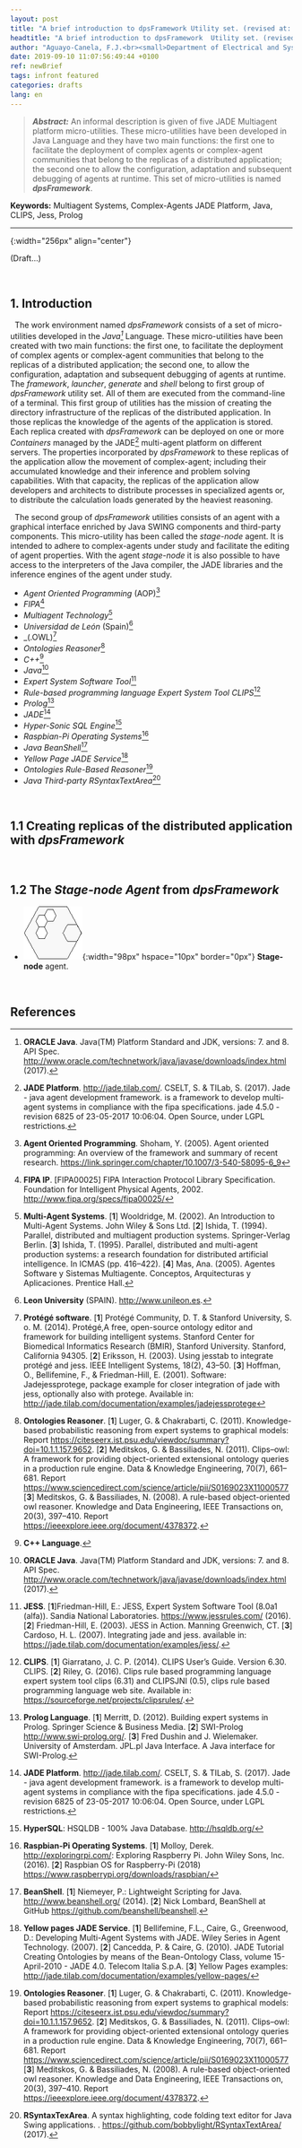```yaml
---
layout: post
title: "A brief introduction to dpsFramework Utility set. (revised at: 2019)"
headtitle: "A brief introduction to dpsFramework  Utility set. (revised at: 2019)"
author: "Aguayo-Canela, F.J.<br><small>Department of Electrical and Systems Engineering and Automation (2012-17)<br>School of Industrial Engineering and Information Technology. <b>University of Leon</b> (SPAIN)</small>"
date: 2019-09-10 11:07:56:49:44 +0100
ref: newBrief
tags: infront featured
categories: drafts
lang: en
---
```






> **_Abstract:_** An informal description is given of five JADE Multiagent platform micro-utilities. These micro-utilities have been developed in Java Language and they have two main functions: the first one to facilitate the deployment of complex agents or complex-agent communities that belong to the replicas of a distributed application; the second one to allow the configuration, adaptation and subsequent debugging of agents at runtime. This set of micro-utilities is named **_dpsFramework_**.

**Keywords:** 
Multiagent Systems, Complex-Agents JADE Platform, Java, CLIPS, Jess, Prolog

<hr>{:width="256px" align="center"}

(Draft...)

<br>

## 1. Introduction

&nbsp;&nbsp;The work environment named _dpsFramework_ consists of a set of micro-utilities developed in the _Java[^ORACLE]_ Language. These micro-utilities have been created with two main functions: the first one, to facilitate the deployment of complex agents or complex-agent communities that belong to the replicas of a distributed application; the second one, to allow the configuration, adaptation and subsequent debugging of agents at runtime. The _framework_, _launcher_, _generate_ and _shell_ belong to first group of _dpsFramework_ utility set. All of them are executed from the command-line of a terminal. This first group of utilities has the mission of creating the directory infrastructure of the replicas of the distributed application. In those replicas the knowledge of the agents of the application is stored. Each replica created with _dpsFramework_ can be deployed on one or more _Containers_ managed by the JADE[^TILAB] multi-agent platform on different servers. The properties incorporated by _dpsFramework_ to these replicas of the application allow the movement of complex-agent; including their accumulated knowledge and their inference and problem solving capabilities. With that capacity, the replicas of the application allow developers and architects to distribute processes in specialized agents or, to distribute the calculation loads generated by the heaviest reasoning.



&nbsp;&nbsp;The second group of _dpsFramework_ utilities consists of an agent with a graphical interface enriched by Java SWING components and third-party components. This micro-utility has been called the _stage-node_ agent. It is intended to adhere to complex-agents under study and facilitate the editing of agent properties. With the agent _stage-node_ it is also possible to have access to the interpreters of the Java compiler, the JADE libraries and the inference engines of the agent under study.



-  _Agent Oriented Programming_ (AOP)[^SHOHAM]
-  _FIPA_[^FIPA] 
-  _Multiagent Technology_[^WOOL]
-  _Universidad de León_ (Spain)[^UNILEON]
-  _(.OWL)[^PROTEGEE] 
-  _Ontologies Reasoner_[^RAZON]
-  _C++_[^CPLUS]
-  _Java_[^ORACLE]
-  _Expert System Software Tool_[^JESS] 
-  _Rule-based programming language Expert System Tool CLIPS_[^CLIPS] 
-  _Prolog_[^PROLOG]
-  _JADE_[^TILAB]
-  _Hyper-Sonic SQL Engine_[^HSQL]
-  _Raspbian-Pi Operating Systems_[^PI]
-  _Java BeanShell_[^BEANSHEL]
-  _Yellow Page JADE Service_[^YELLOW]
-  _Ontologies Rule-Based Reasoner_[^RAZON]
-  _Java Third-party RSyntaxTextArea_[^RSYNTAX]



<br>


## 1.1 Creating replicas of the distributed application with _dpsFramework_



<br>


## 1.2 The _Stage-node Agent_ from _dpsFramework_





- ![Stage-Node](/assets/images/logoPsStageBussy.gif){:width="98px"  hspace="10px"  border="0px"} **Stage-node** agent. 




<br>

## References


[^TILAB]: **JADE Platform**. <http://jade.tilab.com/>. CSELT, S. & TILab, S. (2017). Jade - java agent development framework. is a framework to develop multi-agent systems in compliance with the fipa specifications. jade 4.5.0 - revision 6825 of 23-05-2017 10:06:04. Open Source, under LGPL restrictions.

[^SHOHAM]: **Agent Oriented Programming**. Shoham, Y. (2005). Agent oriented programming: An overview of the framework and summary of recent research. <https://link.springer.com/chapter/10.1007/3-540-58095-6_9>


[^FIPA]: **FIPA IP**. [FIPA00025] FIPA Interaction Protocol Library Specification. Foundation for Intelligent Physical Agents, 2002. <http://www.fipa.org/specs/fipa00025/> 



[^HSQL]: **HyperSQL**: HSQLDB - 100% Java Database. <http://hsqldb.org/>



[^WOOL]: **Multi-Agent Systems**. [**1**] Wooldridge, M. (2002). An Introduction to Multi-Agent Systems. John Wiley & Sons Ltd. [**2**] Ishida, T. (1994). Parallel, distributed and multiagent production systems. Springer-Verlag Berlin. [**3**] Ishida, T. (1995). Parallel, distributed and multi-agent production systems: a research foundation for distributed artificial intelligence. In ICMAS (pp. 416–422). [**4**] Mas, Ana. (2005). Agentes Software y Sistemas Multiagente. Conceptos, Arquitecturas y Aplicaciones. Prentice Hall.



[^PI]: **Raspbian-Pi Operating Systems**. [**1**] Molloy, Derek. <http://exploringrpi.com/>: Exploring Raspberry Pi. John Wiley Sons, Inc. (2016). [**2**] Raspbian OS for Raspberry-Pi (2018) <https://www.raspberrypi.org/downloads/raspbian/>


[^ORACLE]: **ORACLE Java**. Java(TM) Platform Standard and JDK, versions: 7. and 8. API Spec. <http://www.oracle.com/technetwork/java/javase/downloads/index.html> (2017).


[^PROTEGEE]: **Protégé software**. [**1**] Protégé Community, D. T. & Stanford University, S. o. M. (2014). Protégé,A free, open-source ontology editor and framework for building intelligent systems. Stanford Center for Biomedical Informatics Research (BMIR), Stanford University. Stanford, California 94305. [**2**] Eriksson, H. (2003). Using jesstab to integrate protégé and jess. IEEE Intelligent Systems, 18(2), 43–50. [**3**] Hoffman, O., Bellifemine, F., & Friedman-Hill, E. (2001). Software: Jadejessprotege, package example for closer integration of jade with jess, optionally also with protege. Available in: <http://jade.tilab.com/documentation/examples/jadejessprotege>


[^GITREPO]: **_dpsFramework_ GitHub Repositories**. <https://github.com/dpsframework>




[^CLIPS]: **CLIPS**. [**1**] Giarratano, J. C. P. (2014). CLIPS User’s Guide. Version 6.30. CLIPS.  [**2**] Riley, G. (2016). Clips rule based programming language expert system tool clips (6.31) and CLIPSJNI (0.5), clips rule based programming language web site. Available in: <https://sourceforge.net/projects/clipsrules/>.





[^JESS]: **JESS**.  [**1**]Friedman-Hill, E.: JESS, Expert System Software Tool (8.0a1 (alfa)). Sandia National Laboratories. <https://www.jessrules.com/> (2016). [**2**] Friedman-Hill, E. (2003). JESS in Action. Manning Greenwich, CT. [**3**] Cardoso, H. L. (2007). Integrating jade and jess. available in: <https://jade.tilab.com/documentation/examples/jess/>.




[^PROLOG]: **Prolog Language**. [**1**] Merritt, D. (2012). Building expert systems in Prolog. Springer Science & Business Media. [**2**]  SWI-Prolog <http://www.swi-prolog.org/>. [**3**] Fred Dushin and J. Wielemaker. University of Amsterdam. JPL.pl Java Interface. A Java interface for SWI-Prolog.




[^UNILEON]: **Leon University** (SPAIN). <http://www.unileon.es>.




[^TESIS]: **PhD Thesis**. Aguayo, F.J., García I. (2017) Deploying production systems on distributed using the Multi-Agent paradigm: applied techniques. <https://dialnet.unirioja.es/servlet/tesis?codigo=124344> Department of Electrical and Systems Engineering and Automation. Leon University (SPAIN).




[^BEANSHEL]: **BeanShell**. [**1**] Niemeyer, P.: Lightweight Scripting for Java. <http://www.beanshell.org/> (2014). [**2**] Nick Lombard, BeanShell at GitHub <https://github.com/beanshell/beanshell>. 





[^RSYNTAX]: **RSyntaxTexArea**. A syntax highlighting, code folding text editor for Java Swing applications. . <https://github.com/bobbylight/RSyntaxTextArea/> (2017).
[^FIPAACL]: **FIPA ACL**. [FIPA00008] FIPA Agent Communication Language Specification. Foundation for Intelligent Physical Agents, 2000. <http://www.fipa.org/specs/fipa00008/>





[^RAZON]: **Ontologies Reasoner**. [**1**] Luger, G. & Chakrabarti, C. (2011). Knowledge-based probabilistic reasoning from expert systems to graphical models: Report <https://citeseerx.ist.psu.edu/viewdoc/summary?doi=10.1.1.157.9652>. [**2**] Meditskos, G. & Bassiliades, N. (2011). Clips–owl: A framework for providing object-oriented extensional ontology queries in a production rule engine. Data & Knowledge Engineering, 70(7), 661–681. Report <https://www.sciencedirect.com/science/article/pii/S0169023X11000577> [**3**] Meditskos, G. & Bassiliades, N. (2008). A rule-based object-oriented owl reasoner. Knowledge and Data Engineering, IEEE Transactions on, 20(3), 397–410. Report <https://ieeexplore.ieee.org/document/4378372>. 



[^CPLUS]: **C++ Language**.



[^YELLOW]: **Yellow pages JADE Service**. [**1**] Bellifemine, F.L., Caire, G., Greenwood, D.: Developing Multi-Agent Systems with JADE. Wiley Series in Agent Technology. (2007). [**2**] Cancedda, P. & Caire, G. (2010). JADE Tutorial Creating Ontologies by means of the Bean-Ontology Class, volume 15-April-2010 - JADE 4.0. Telecom Italia S.p.A. [**3**] Yellow Pages examples: <http://jade.tilab.com/documentation/examples/yellow-pages/>



